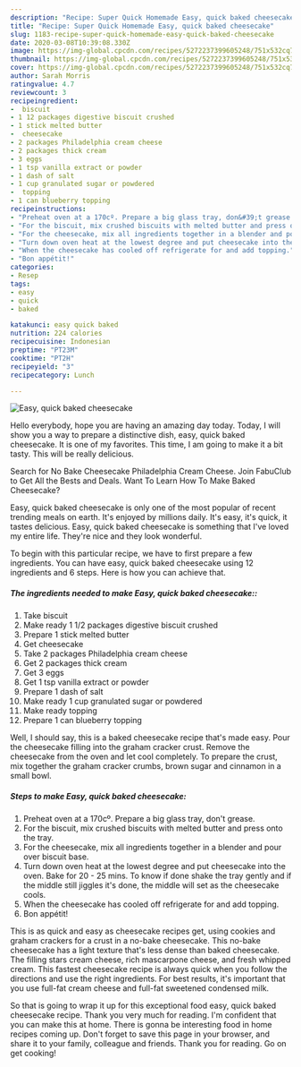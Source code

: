 ```yaml
---
description: "Recipe: Super Quick Homemade Easy, quick baked cheesecake"
title: "Recipe: Super Quick Homemade Easy, quick baked cheesecake"
slug: 1183-recipe-super-quick-homemade-easy-quick-baked-cheesecake
date: 2020-03-08T10:39:08.330Z
image: https://img-global.cpcdn.com/recipes/5272237399605248/751x532cq70/easy-quick-baked-cheesecake-recipe-main-photo.jpg
thumbnail: https://img-global.cpcdn.com/recipes/5272237399605248/751x532cq70/easy-quick-baked-cheesecake-recipe-main-photo.jpg
cover: https://img-global.cpcdn.com/recipes/5272237399605248/751x532cq70/easy-quick-baked-cheesecake-recipe-main-photo.jpg
author: Sarah Morris
ratingvalue: 4.7
reviewcount: 3
recipeingredient:
-  biscuit
- 1 12 packages digestive biscuit crushed
- 1 stick melted butter
-  cheesecake
- 2 packages Philadelphia cream cheese
- 2 packages thick cream
- 3 eggs
- 1 tsp vanilla extract or powder
- 1 dash of salt
- 1 cup granulated sugar or powdered
-  topping
- 1 can blueberry topping
recipeinstructions:
- "Preheat oven at a 170cº. Prepare a big glass tray, don&#39;t grease."
- "For the biscuit, mix crushed biscuits with melted butter and press onto the tray."
- "For the cheesecake, mix all ingredients together in a blender and pour over biscuit base."
- "Turn down oven heat at the lowest degree and put cheesecake into the oven. Bake for 20 - 25 mins. To know if done shake the tray gently and if the middle still jiggles it&#39;s done, the middle will set as the cheesecake cools."
- "When the cheesecake has cooled off refrigerate for and add topping."
- "Bon appétit!"
categories:
- Resep
tags:
- easy
- quick
- baked

katakunci: easy quick baked
nutrition: 224 calories
recipecuisine: Indonesian
preptime: "PT23M"
cooktime: "PT2H"
recipeyield: "3"
recipecategory: Lunch

---
```



![Easy, quick baked cheesecake](https://img-global.cpcdn.com/recipes/5272237399605248/751x532cq70/easy-quick-baked-cheesecake-recipe-main-photo.jpg)

Hello everybody, hope you are having an amazing day today. Today, I will show you a way to prepare a distinctive dish, easy, quick baked cheesecake. It is one of my favorites. This time, I am going to make it a bit tasty. This will be really delicious.

Search for No Bake Cheesecake Philadelphia Cream Cheese. Join FabuClub to Get All the Bests and Deals. Want To Learn How To Make Baked Cheesecake?

Easy, quick baked cheesecake is only one of the most popular of recent trending meals on earth. It's enjoyed by millions daily. It's easy, it's quick, it tastes delicious. Easy, quick baked cheesecake is something that I've loved my entire life. They're nice and they look wonderful.


To begin with this particular recipe, we have to first prepare a few ingredients. You can have easy, quick baked cheesecake using 12 ingredients and 6 steps. Here is how you can achieve that.

##### The ingredients needed to make Easy, quick baked cheesecake::

1. Take  biscuit
1. Make ready 1 1/2 packages digestive biscuit crushed
1. Prepare 1 stick melted butter
1. Get  cheesecake
1. Take 2 packages Philadelphia cream cheese
1. Get 2 packages thick cream
1. Get 3 eggs
1. Get 1 tsp vanilla extract or powder
1. Prepare 1 dash of salt
1. Make ready 1 cup granulated sugar or powdered
1. Make ready  topping
1. Prepare 1 can blueberry topping


Well, I should say, this is a baked cheesecake recipe that&#39;s made easy. Pour the cheesecake filling into the graham cracker crust. Remove the cheesecake from the oven and let cool completely. To prepare the crust, mix together the graham cracker crumbs, brown sugar and cinnamon in a small bowl. 

##### Steps to make Easy, quick baked cheesecake:

1. Preheat oven at a 170cº. Prepare a big glass tray, don&#39;t grease.
1. For the biscuit, mix crushed biscuits with melted butter and press onto the tray.
1. For the cheesecake, mix all ingredients together in a blender and pour over biscuit base.
1. Turn down oven heat at the lowest degree and put cheesecake into the oven. Bake for 20 - 25 mins. To know if done shake the tray gently and if the middle still jiggles it&#39;s done, the middle will set as the cheesecake cools.
1. When the cheesecake has cooled off refrigerate for and add topping.
1. Bon appétit!


This is as quick and easy as cheesecake recipes get, using cookies and graham crackers for a crust in a no-bake cheesecake. This no-bake cheesecake has a light texture that&#39;s less dense than baked cheesecake. The filling stars cream cheese, rich mascarpone cheese, and fresh whipped cream. This fastest cheesecake recipe is always quick when you follow the directions and use the right ingredients. For best results, it&#39;s important that you use full-fat cream cheese and full-fat sweetened condensed milk. 

So that is going to wrap it up for this exceptional food easy, quick baked cheesecake recipe. Thank you very much for reading. I'm confident that you can make this at home. There is gonna be interesting food in home recipes coming up. Don't forget to save this page in your browser, and share it to your family, colleague and friends. Thank you for reading. Go on get cooking!
